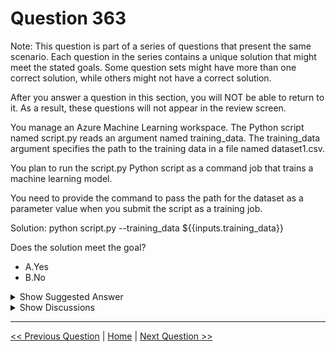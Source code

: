 # Question 363

Note: This question is part of a series of questions that present the same scenario. Each question in the series contains a unique solution that might meet the stated goals. Some question sets might have more than one correct solution, while others might not have a correct solution.

After you answer a question in this section, you will NOT be able to return to it. As a result, these questions will not appear in the review screen.

You manage an Azure Machine Learning workspace. The Python script named script.py reads an argument named training_data. The training_data argument specifies the path to the training data in a file named dataset1.csv.

You plan to run the script.py Python script as a command job that trains a machine learning model.

You need to provide the command to pass the path for the dataset as a parameter value when you submit the script as a training job.

Solution: python script.py --training_data ${{inputs.training_data}}

Does the solution meet the goal?

- A.Yes
- B.No

<details>
  <summary>Show Suggested Answer</summary>

<strong>A</strong><br>

</details>

<details>
  <summary>Show Discussions</summary>

<blockquote><p><strong>Shudharsanan</strong> <code>(Thu 12 Dec 2024 11:47)</code> - <em>Upvotes: 2</em></p><p>only partially correct.. need to define the &#x27;inputs&#x27; along</p></blockquote>

</details>

---

[<< Previous Question](question_362.md) | [Home](../index.md) | [Next Question >>](question_364.md)
